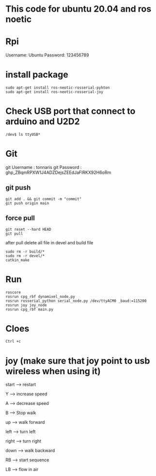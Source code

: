 # This code for ubuntu 20.04 and ros noetic

# Rpi
Username: Ubuntu 
Password: 123456789
# install package
```
sudo apt-get install ros-neotic-rosserial-pyhton
sudo apt-get install ros-neotic-rosserial-joy
```
# Check USB port that connect to arduino and U2D2
```
/dev$ ls ttyUSB*
```

# Git

git Username : tonnaris
git Password : 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
## git push
```
git add . && git commit -m "commit"
git push origin main
```

## force pull
```
git reset --hard HEAD
git pull
```

after pull delete all file in devel and build file
```
sudo rm -r build/*
sudo rm -r devel/*
catkin_make
```

# Run 
```
roscore 
rosrun cpg_rbf dynamixel_node.py
rosrun rosserial_python serial_node.py /dev/ttyACM0 _baud:=115200
rosrun joy joy_node
rosrun cpg_rbf main.py 
```
# Cloes
```
Ctrl +c
```

# joy (make sure that joy point to usb wireless when using it)
start --> restart

Y --> increase speed

A --> decrease speed

B --> Stop walk

up --> walk forward

left --> turn left

right --> turn right

down --> walk backward

RB --> start sequence

LB --> flow in air